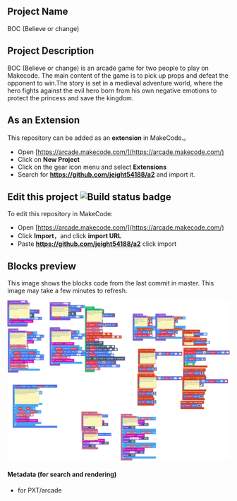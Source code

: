  


## Project Name

BOC (Believe or change)

## Project Description

BOC (Believe or change) is an arcade game for two people to play on Makecode. The main content of the game is to pick up props and defeat the opponent to win.The story is set in a medieval adventure world, where the hero fights against the evil hero born from his own negative emotions to protect the princess and save the kingdom.


## As an Extension

This repository can be added as an **extension** in MakeCode.。

* Open [https://arcade.makecode.com/](https://arcade.makecode.com/)
* Click on **New Project**
* Click on the gear icon menu and select **Extensions**
* Search for **https://github.com/jeight54188/a2** and import it.

## Edit this project ![Build status badge](https://github.com/jeight54188/a2/workflows/MakeCode/badge.svg)

To edit this repository in MakeCode:

* Open [https://arcade.makecode.com/](https://arcade.makecode.com/)
* Click **Import**，and click **import URL**
* Paste **https://github.com/jeight54188/a2** click import

## Blocks preview

This image shows the blocks code from the last commit in master.
This image may take a few minutes to refresh.

![A rendered view of the blocks](https://github.com/jeight54188/a2/raw/master/.github/makecode/blocks.png)

#### Metadata (for search and rendering)

* for PXT/arcade
<script src="https://makecode.com/gh-pages-embed.js"></script><script>makeCodeRender("{{ site.makecode.home_url }}", "{{ site.github.owner_name }}/{{ site.github.repository_name }}");</script>
